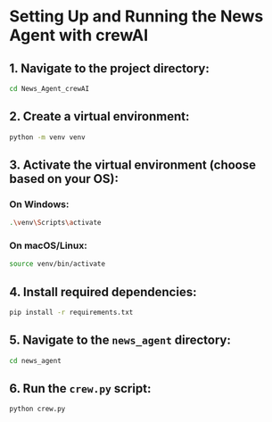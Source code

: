 # Setting Up and Running the News Agent with crewAI

## 1. Navigate to the project directory:
```bash
cd News_Agent_crewAI
```

## 2. Create a virtual environment:
```bash
python -m venv venv
```

## 3. Activate the virtual environment (choose based on your OS):

### On Windows:
```bash
.\venv\Scripts\activate
```

### On macOS/Linux:
```bash
source venv/bin/activate
```

## 4. Install required dependencies:
```bash
pip install -r requirements.txt
```

## 5. Navigate to the `news_agent` directory:
```bash
cd news_agent
```

## 6. Run the `crew.py` script:
```bash
python crew.py
```
